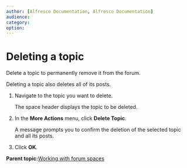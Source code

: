 ```yaml
---
author: [Alfresco Documentation, Alfresco Documentation]
audience: 
category: 
option: 
---
```


# Deleting a topic

Delete a topic to permanently remove it from the forum.

Deleting a topic also deletes all of its posts.

1.  Navigate to the topic you want to delete.

    The space header displays the topic to be deleted.

2.  In the **More Actions** menu, click **Delete Topic**.

    A message prompts you to confirm the deletion of the selected topic and all its posts.

3.  Click **OK**.


**Parent topic:**[Working with forum spaces](../concepts/cuh-forum.md)

